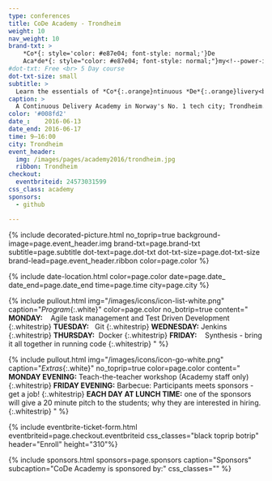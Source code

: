 ```yaml
---
type: conferences
title: CoDe Academy - Trondheim
weight: 10
nav_weight: 10
brand-txt: >
    *Co*{: style='color: #e87e04; font-style: normal;'}De
    Aca*de*{: style="color: #e87e04; font-style: normal;"}my<!--power-icon-->
#dot-txt: Free <br> 5 Day course
dot-txt-size: small
subtitle: >
  Learn the essentials of *Co*{:.orange}ntinuous *De*{:.orange}livery<br>
caption: >
  A Continuous Delivery Academy in Norway's No. 1 tech city; Trondheim. Five intense days of workshops - all you need to know about CoDe.
color: '#008fd2'
date_:    2016-06-13
date_end: 2016-06-17
time: 9—16:00
city: Trondheim
event_header:
  img: /images/pages/academy2016/trondheim.jpg
  ribbon: Trondheim
checkout:
  eventbriteid: 24573031599
css_class: academy
sponsors:
  - github

---
```


{% include decorated-picture.html
no_toprip=true
background-image=page.event_header.img
brand-txt=page.brand-txt
subtitle=page.subtitle
dot-text=page.dot-txt
dot-txt-size=page.dot-txt-size
brand-lead=page.event_header.ribbon
color=page.color %}

{% include date-location.html
color=page.color
date=page.date_
date_end=page.date_end
time=page.time
city=page.city %}

{% include pullout.html
img="/images/icons/icon-list-white.png"
caption="*Program*{:.white}"
color=page.color
no_botrip=true
content="
**MONDAY:**&nbsp;&nbsp;&nbsp;&nbsp;Agile task management and Test Driven Development
{:.whitestrip}
**TUESDAY:**&nbsp;&nbsp;&nbsp;Git
{:.whitestrip}
**WEDNESDAY:**&nbsp;Jenkins
{:.whitestrip}
**THURSDAY:**&nbsp;&nbsp;Docker
{:.whitestrip}
**FRIDAY:**&nbsp;&nbsp;&nbsp;&nbsp;Synthesis - bring it all together in running code
{:.whitestrip}
"
%}

{% include pullout.html
img="/images/icons/icon-go-white.png"
caption="*Extras*{:.white}"
no_toprip=true
color=page.color
content="
**MONDAY EVENING:** Teach-the-teacher workshop (Academy staff only)
{:.whitestrip}
**FRIDAY EVENING:** Barbecue: Participants meets sponsors - get a job!
{:.whitestrip}
**EACH DAY AT LUNCH TIME:** one of the sponsors will give a 20 minute pitch to the students; why they are interested in hiring.
{:.whitestrip}
"
%}

{% include eventbrite-ticket-form.html
eventbriteid=page.checkout.eventbriteid
css_classes="black toprip botrip"
header="Enroll"
height="310"%}

{% include sponsors.html
sponsors=page.sponsors caption="Sponsors" subcaption="CoDe Academy is sponsored by:" css_classes="" %}
